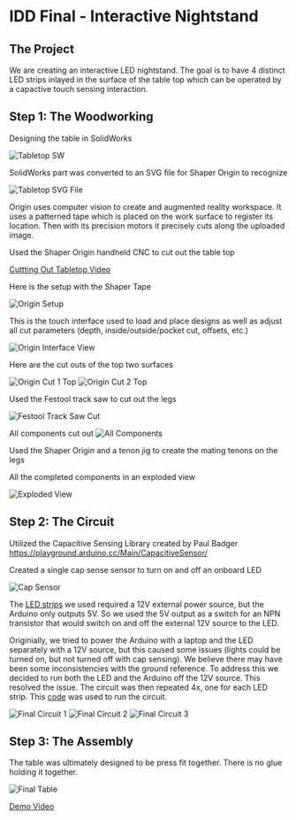 # IDD Final - Interactive Nightstand

## The Project
We are creating an interactive LED nightstand. The goal is to have 4 distinct LED strips inlayed in the surface of the table top which can be operated by a capactive touch sensing interaction.

## Step 1: The Woodworking
Designing the table in SolidWorks

![Tabletop SW](https://github.com/JwayYih/IDD-Fa19-Final/blob/master/Tabletop%20SW.PNG)

SolidWorks part was converted to an SVG file for Shaper Origin to recognize

![Tabletop SVG File](https://github.com/JwayYih/IDD-Fa19-Final/blob/master/Tabletop%20SVG%20File.PNG)

Origin uses computer vision to create and augmented reality workspace. It uses a patterned tape which is placed on the work surface to register its location. Then with its precision motors it precisely cuts along the uploaded image.

Used the Shaper Origin handheld CNC to cut out the table top

[Cuttting Out Tabletop Video](https://photos.app.goo.gl/qifHks3SJ6dKoCYE8)

Here is the setup with the Shaper Tape

![Origin Setup](https://github.com/JwayYih/IDD-Fa19-Final/blob/master/Origin%20Setup.jpg)

This is the touch interface used to load and place designs as well as adjust all cut parameters (depth, inside/outside/pocket cut, offsets, etc.)

![Origin Interface View](https://github.com/JwayYih/IDD-Fa19-Final/blob/master/Origin%20Interface%20View.jpg)

Here are the cut outs of the top two surfaces

![Origin Cut 1 Top](https://github.com/JwayYih/IDD-Fa19-Final/blob/master/Origin%20Cut%201%20Top.jpg)
![Origin Cut 2 Top](https://github.com/JwayYih/IDD-Fa19-Final/blob/master/Origin%20Cut%202%20Top.jpg)

Used the Festool track saw to cut out the legs

![Festool Track Saw Cut](https://github.com/JwayYih/IDD-Fa19-Final/blob/master/Festool%20Track%20Saw%20Cut.jpg)

All components cut out
![All Components](https://github.com/JwayYih/IDD-Fa19-Final/blob/master/All%20Components.jpg)

Used the Shaper Origin and a tenon jig to create the mating tenons on the legs

All the completed components in an exploded view

![Exploded View](https://github.com/JwayYih/IDD-Fa19-Final/blob/master/Exploded%20View.jpg)

## Step 2: The Circuit

Utilized the Capacitive Sensing Library created by Paul Badger
https://playground.arduino.cc/Main/CapacitiveSensor/

Created a single cap sense sensor to turn on and off an onboard LED

![Cap Sensor](https://github.com/JwayYih/IDD-Fa19-Final/blob/master/Capacitance%20Sensor.jpg)

The [LED strips](https://www.amazon.com/gp/product/B074N1FC56/ref=ppx_yo_dt_b_search_asin_title?ie=UTF8&psc=1) we used required a 12V external power source, but the Arduino only outputs 5V. So we used the 5V output as a switch for an NPN transistor that would switch on and off the external 12V source to the LED.

Originially, we tried to power the Arduino with a laptop and the LED separately with a 12V source, but this caused some issues (lights could be turned on, but not turned off with cap sensing). We believe there may have been some inconsistencies with the ground reference. To address this we decided to run both the LED and the Arduino off the 12V source. This resolved the issue. The circuit was then repeated 4x, one for each LED strip. This [code](https://github.com/JwayYih/IDD-Fa19-Final/blob/master/CapacitiveSensorTest.ino) was used to run the circuit.

![Final Circuit 1](https://github.com/JwayYih/IDD-Fa19-Final/blob/master/Table%20Circuit%20Closeup.jpg)
![Final Circuit 2](https://github.com/JwayYih/IDD-Fa19-Final/blob/master/Table%20Circuit.jpg)
![Final Circuit 3](https://github.com/JwayYih/IDD-Fa19-Final/blob/master/InkedTable%20Circuit%20Closeup_LI.jpg)

## Step 3: The Assembly

The table was ultimately designed to be press fit together. There is no glue holding it together.

![Final Table](https://github.com/JwayYih/IDD-Fa19-Final/blob/master/Final%20Table.jpg)

[Demo Video](https://github.com/JwayYih/IDD-Fa19-Final/blob/master/Demo%20Video.mp4)
